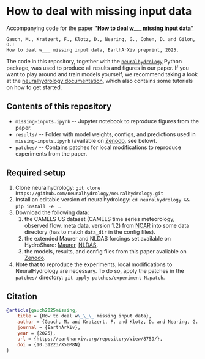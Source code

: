 # How to deal with missing input data

Accompanying code for the paper [**"How to deal w___ missing input data"**](https://doi.org/10.31223/X50M8N)

    Gauch, M., Kratzert, F., Klotz, D., Nearing, G., Cohen, D. and Gilon, O.:
    How to deal w___ missing input data, EarthArXiv preprint, 2025. 

The code in this repository, together with the [`neuralhydrology`](https://github.com/neuralhydrology/neuralhydrology) Python package, was used to produce all results and figures in our paper.
If you want to play around and train models yourself, we recommend taking a look at the [neuralhydrology documentation](https://neuralhydrology.readthedocs.io/), which also contains some tutorials on how to get started.

## Contents of this repository
- `missing-inputs.ipynb` -- Jupyter notebook to reproduce figures from the paper.
- `results/` -- Folder with model weights, configs, and predictions used in `missing-inputs.ipynb` (available on [Zenodo](https://doi.org/10.5281/zenodo.15008460), see below).
- `patches/` -- Contains patches for local modifications to reproduce experiments from the paper.

## Required setup
1. Clone neuralhydrology: `git clone https://github.com/neuralhydrology/neuralhydrology.git`
2. Install an editable version of neuralhydrology: `cd neuralhydrology && pip install -e .`.
3. Download the following data:
   1. the CAMELS US dataset (CAMELS time series meteorology, observed flow, meta data, version 1.2) from [NCAR](https://ral.ucar.edu/solutions/products/camels) into some data directory (has to match `data_dir` in the config files).
   2. the extended Maurer and NLDAS forcings set available on HydroShare: [Maurer](https://doi.org/10.4211/hs.17c896843cf940339c3c3496d0c1c077), [NLDAS](https://doi.org/10.4211/hs.0a68bfd7ddf642a8be9041d60f40868c).
   3. the models, results, and config files from this paper avaliable on [Zenodo](https://doi.org/10.5281/zenodo.15008460).
4. Note that to reproduce the experiments, local modifications to NeuralHydrology are necessary. To do so, apply the patches in the `patches/` directory: `git apply patches/experiment-N.patch`.

## Citation
```bib
@article{gauch2025missing,
    title = {How to deal w\_\_\_ missing input data},
    author = {Gauch, M. and Kratzert, F. and Klotz, D. and Nearing, G. and Cohen, D. and Gilon, O.},
    journal = {EarthArXiv},
    year = {2025},
    url = {https://eartharxiv.org/repository/view/8759/},
    doi = {10.31223/X50M8N}
}
```


